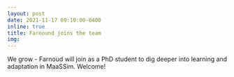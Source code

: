 ```yaml
---
layout: post
date: 2021-11-17 09:10:00-0400
inline: true
title: Farnound joins the team
img:
---
```


We grow - Farnoud will join as a PhD student to dig deeper into learning and adaptation in MaaSSim. Welcome!
